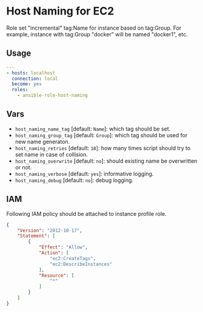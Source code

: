 # Host Naming for EC2

Role set "incremental" tag:Name for instance based on tag:Group. For example, instance with tag:Group "docker" will be named "docker1", etc.

## Usage

```yaml
---
- hosts: localhost
  connection: local
  become: yes
  roles:
    - ansible-role-host-naming
```

## Vars

* `host_naming_name_tag` [default: `Name`]: which tag should be set.
* `host_naming_group_tag` [default: `Group`]: which tag should be used for new name generaton.
* `host_naming_retries` [default: `10`]: how many times script should try to set name in case of collision.
* `host_naming_overwrite` [default: `no`]: should existing name be overwritten or not.
* `host_naming_verbose` [default: `yes`]: informative logging.
* `host_naming_debug` [default: `no`]: debug logging.


## IAM

Following IAM policy should be attached to instance profile role.

```json
{
    "Version": "2012-10-17",
    "Statement": [
        {
            "Effect": "Allow",
            "Action": [
                "ec2:CreateTags",
                "ec2:DescribeInstances"
            ],
            "Resource": [
                "*"
            ]
        }
    ]
}
```
